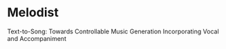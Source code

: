 # Melodist
Text-to-Song: Towards Controllable Music Generation Incorporating Vocal and Accompaniment
